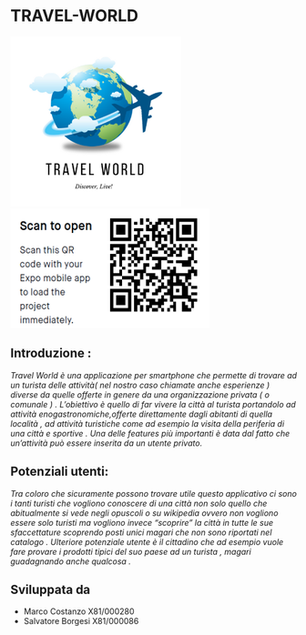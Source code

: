 





# TRAVEL-WORLD 

   <img src=https://github.com/borgesis95/Travel-world/blob/master/assets/logo.png width=300 height=300/>             <img src=https://github.com/borgesis95/Travel-world/blob/master/assets/expo.png width=350 height=210/>




## Introduzione : 
*Travel World è una applicazione per smartphone che permette di trovare ad un turista delle attività( nel nostro caso chiamate anche esperienze ) diverse da quelle offerte in genere da una organizzazione privata ( o comunale ) . L’obiettivo è quello di far vivere la città al turista portandolo ad attività enogastronomiche,offerte direttamente dagli abitanti di quella località , ad attività turistiche come ad esempio la visita della periferia di una città  e sportive . Una delle features più importanti è data dal fatto che un’attività può essere inserita da un utente privato.*


 ## Potenziali utenti:

*Tra coloro che sicuramente possono trovare utile questo applicativo ci sono i tanti 
turisti che vogliono conoscere di una città non solo quello che abitualmente si vede negli opuscoli o su wikipedia  ovvero non vogliono essere solo turisti ma vogliono invece “scoprire” la città in tutte le sue sfaccettature scoprendo posti unici magari che non sono riportati nel catalogo . 
Ulteriore potenziale utente è il cittadino che ad esempio vuole fare provare i prodotti tipici del suo paese ad un turista , magari guadagnando anche qualcosa .*


## Sviluppata da
 - Marco Costanzo X81/000280 
 - Salvatore Borgesi X81/000086 




  
